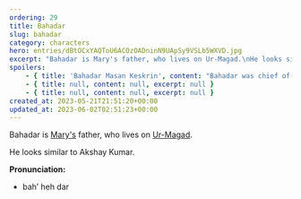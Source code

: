 ```yaml
---
ordering: 29
title: Bahadar
slug: bahadar
category: characters
hero: entries/dBtOCxYAQToU6ACOzOADninN9UApSy9VSLb5WXVD.jpg
excerpt: "Bahadar is Mary's father, who lives on Ur-Magad.\nHe looks similar to Akshay Kumar.\nPronunciation:\n\nb..."
spoilers:
    - { title: 'Bahadar Masan Keskrin', content: "Bahadar was chief of staff for two senators on [Ur-Magad](/category/planets-cities/ur-magad), where he lived with his wife, [Busreh](/category/characters/busreh). He and [Mary](/category/characters/mary) were very close, and his influence on her life can be felt in a lot of areas. He is not seen in the story, only remembered by Mary.\r\n\r\nBahadar died in 4,098 A.D. (age unknown), after he was placed into a coma following a stroke on Ur-Magad. His advance directive specifically indicated he was not to be placed on life-sustaining machinery.\r\n\r\nIn Mary's memories of Bahadar, he looks similar to Akshay Kumar.\r\n\r\n**Pronunciation:**\r\n- bah’ heh dar\r\n- meh sahn’\r\n- kess’ kren", excerpt: 'Bahadar was chief of staff for two senators on Ur-Magad, where he lived with his wife, Busreh. He an...' }
    - { title: null, content: null, excerpt: null }
    - { title: null, content: null, excerpt: null }
created_at: 2023-05-21T21:51:20+00:00
updated_at: 2023-06-02T02:51:23+00:00
---
```

Bahadar is [Mary's](/category/characters/mary) father, who lives on [Ur-Magad](/category/planets-cities/ur-magad).

He looks similar to Akshay Kumar.

**Pronunciation:**
- bah’ heh dar